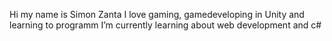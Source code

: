 Hi my name is Simon Zanta
I love gaming, gamedeveloping in Unity and learning to programm 
I’m currently learning about web development and c#



